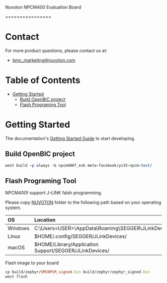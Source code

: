 Nuvoton NPCM400 Evaluation Board

================

# Contact

For more product questions, please contact us at:
* bmc_marketing@nuvoton.com

# Table of Contents

- [Getting Started](#getting-started)
  * [Build OpenBIC project](#building-openbic-project)
  * [Flash Programing Tool](#flash-programing-tool)

# Getting Started

The documentation's [Getting Started Guide](https://docs.zephyrproject.org/latest/develop/getting_started/index.html) to start developing.

## Build OpenBIC project

```ruby
west build -p always -b npcm400f_evb meta-facebook/yv35-npcm-test/
```
## Flash Programing Tool

NPCM400f support J-LINK falsh programming.

Please copy [NUVOTON](https://github.com/Nuvoton-Israel/zephyr/tree/openbic-v2.6/boards/arm/npcm400f_evb/NUVOTON) folder to the following path based on your operating system.

OS	| Location |
:-------------|:--------|
Windows	| C:\Users\<USER>\AppData\Roaming\SEGGER\JLinkDevices\ |
Linux	| $HOME/.config/SEGGER/JLinkDevices/
macOS	| $HOME/Library/Application Support/SEGGER/JLinkDevices/|

Flash image to your board
```ruby
cp build/zephyr/SMCNPCM_signed.bin build/zephyr/zephyr_signed.bin
west flash
```

